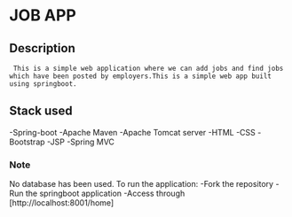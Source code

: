 # JOB APP
 ## Description
     This is a simple web application where we can add jobs and find jobs which have been posted by employers.This is a simple web app built using springboot.
 ## Stack used 
   -Spring-boot
   -Apache Maven
   -Apache Tomcat server
   -HTML
   -CSS
   -Bootstrap
   -JSP
   -Spring MVC

### Note
  No database has been used.
  To run the application:
    -Fork the repository 
    -Run the springboot application
    -Access through [http://localhost:8001/home]
